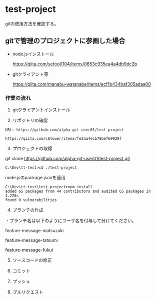 # test-project
gitの使用方法を確認する。

## gitで管理のプロジェクトに参画した場合

- node.jsインストール

  https://qiita.com/sefoo0104/items/0653c935ea4a4db9dc2b

- gitクライアント等

  https://qiita.com/manabu-watanabe/items/ecf1b434baf305adaa00


### 作業の流れ

  1. gitクライアントインストール

  2. リポジトリの確認

    URL: https://github.com/alpha-git-user01/test-project

    https://qiita.com/c6tower/items/fe2aa4ecb78bef69928f


3. プロジェクトの取得

  git clone https://github.com/alpha-git-user01/test-project.git

  ```
  C:\Dev\tt-test>cd ./test-project
  ```
  
  node.jsのpackage.jsonを適用

  ```
  C:\Dev\tt-test\test-project>npm install 
  added 65 packages from 44 contributors and audited 65 packages in 1.226s
  found 0 vulnerabilities
  ```

4. ブランチの作成

  ・ブランチ名は以下のようにユーザ名を付与して分けてください。

  feature-message-matsuzaki
  
  feature-message-tatsumi
  
  feature-message-fukui

5. ソースコードの修正

6. コミット

7. プッシュ

8. プルリクエスト

